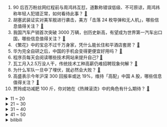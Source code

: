 1. 90 后百万粉丝网红程前与周鸿祎互怼，道歉称错误低级、不可原谅，周鸿祎称年轻人犯错正常，如何看待此事？ [:link:](https://www.zhihu.com/question/639069696)
2. 胡塞武装证实对美军舰进行袭击，美方「击落 24 枚导弹和无人机」，哪些信息值得关注？ [:link:](https://www.zhihu.com/question/639010145)
3. 我国汽车产销首次突破 3000 万辆，创历史新高，有望成为世界第一汽车出口国，哪些信息值得关注？ [:link:](https://www.zhihu.com/question/639048898)
4. 《繁花》中的宝总不过千万身家，凭什么能长住和平酒店套房？ [:link:](https://www.zhihu.com/question/638620334)
5. 华为完全自研之后，中国的手机会变得更便宜好用吗？ [:link:](https://www.zhihu.com/question/636022059)
6. 程序员每天会阅读哪些技术网站来提升自己? [:link:](https://www.zhihu.com/question/629894384)
7. 瓦工月入2.5万没人干，传统技术工种高薪仍难招聘现象何解？ [:link:](https://www.zhihu.com/question/638915195)
8. 为什么军队一旦中了埋伏，就必然会大败？ [:link:](https://www.zhihu.com/question/638959905)
9. 高盛表示今年沪深 300 回报率或达 19%，维持「高配」中国 A 股，哪些信息值得关注？ [:link:](https://www.zhihu.com/question/639023358)
10. 贾玲成功减肥 100 斤，你对她在《热辣滚烫》中的角色有什么期待？ [:link:](https://www.zhihu.com/question/639018422)
<details>
<summary>11 ~ 20</summary>

11. 如何看待抵达哈尔滨的南方游客「买爆」了当地吃喝玩乐等各种产品？ [:link:](https://www.zhihu.com/question/639068464)
12. 如何看待越来越多本科生回炉读职校？回炉学一门技能有必要吗？ [:link:](https://www.zhihu.com/question/639010928)
13. 为什么菩提祖师对孙悟空说“日后惹出祸来，不把师父说出来就行了”？ [:link:](https://www.zhihu.com/question/420346826)
14. 如何评价《英雄联盟》S14 赛季的海量更新？ [:link:](https://www.zhihu.com/question/638952242)
15. 如果一个中国人能在皇马踢个十年首发，那他咖位有多大？ [:link:](https://www.zhihu.com/question/638798149)
16. 为什么公司更倾向于重新招人而不是留住老员工？ [:link:](https://www.zhihu.com/question/635550954)
17. 2024年想给爷爷买款老年人使用的手机，有没有比较不错的手机推荐？ [:link:](https://www.zhihu.com/question/637857326)
18. 面试Java岗老喜欢盯着JVM问，有那么多项目要调优吗？ [:link:](https://www.zhihu.com/question/635702355)
19. 如何评价荣耀 Magic6 系列的眼控「灵动胶囊」，与友商的类似功能有何区别？ [:link:](https://www.zhihu.com/question/639051847)
20. 北方人为什么都很爱吃大白菜？ [:link:](https://www.zhihu.com/question/630253138)
</details>
<details>
<summary>21 ~ 30</summary>

21. 冬天最适合去哪里旅游？ [:link:](https://www.zhihu.com/question/634386723)
22. 为什么显卡不用大小核？毕竟现在手机，平板，电脑，CPU都是大小核结构了？ [:link:](https://www.zhihu.com/question/638490268)
23. 员工能力突出但是处处跟老板作对，这种人老板还留吗？ [:link:](https://www.zhihu.com/question/638564627)
24. 如何看待苹果 AirDrop 的匿名加密被司法鉴定机构破解？ [:link:](https://www.zhihu.com/question/638768724)
25. 为什么越来越多年轻人喜欢回老家过年?龙年走亲戚给长辈送什么比较合适？ [:link:](https://www.zhihu.com/question/638948011)
26. 能力低该不该自卑？由于能力低产生了极强的「自卑情绪」怎么排解？ [:link:](https://www.zhihu.com/question/638767365)
27. 浙江杭州一男子带 12 瓶茅台让摊主灌 107 斤香肠，如何评价该男子的行为？ [:link:](https://www.zhihu.com/question/638855111)
28. 大连有在2024突然爆火的可能吗？ [:link:](https://www.zhihu.com/question/637862627)
29. 《长月烬明》女二为什么讨喜? [:link:](https://www.zhihu.com/question/624282408)
30. 如何评价荣耀Magic V2 RSR，首款折叠屏保时捷设计手机有哪些亮点？ [:link:](https://www.zhihu.com/question/639076890)
</details>
<details>
<summary>31 ~ 40</summary>

31. 五六岁的孩子说我以后就想躺平，什么都不想做，你们教我的我都不想学，该怎么回复她呢? [:link:](https://www.zhihu.com/question/637576091)
32. 孩子长大了，开始藏事了，作为家长怎么办？ [:link:](https://www.zhihu.com/question/637511284)
33. 为什么现在的手机都要配手机壳？ [:link:](https://www.zhihu.com/question/638479757)
34. 日系车会不会慢慢被国产车挤出中国？ [:link:](https://www.zhihu.com/question/633140043)
35. 商汤发布的大模型辅助编程助手「代码小浣熊Raccoon」怎么样？ [:link:](https://www.zhihu.com/question/636497646)
36. 含有“柳”字的古诗词有哪些？ [:link:](https://www.zhihu.com/question/639044855)
37. 铲屎官是在表扬它还是批评它，猫咪能听得懂吗？ [:link:](https://www.zhihu.com/question/638705355)
38. 国家移民管理局推出多项新措施，进一步便利外籍人员来华，有哪些信息值得关注？ [:link:](https://www.zhihu.com/question/639014885)
39. 广西一 120 急救车被小车挡路 10 分钟，患者去世，如何从法律角度解读？车主是否应该担责？ [:link:](https://www.zhihu.com/question/639003746)
40. 如何评价1月11日发布的荣耀Magic6系列，有哪些优点和不足？ [:link:](https://www.zhihu.com/question/639100374)
</details>
<details>
<summary>41 ~ 50</summary>

41. 「人工智能」的到来，会给「新能源车」带来哪些有趣的功能？ [:link:](https://www.zhihu.com/question/639020659)
42. 贾玲成功减肥 100 斤，有多不容易？有哪些减肥注意事项？ [:link:](https://www.zhihu.com/question/639018155)
43. OpenAI 推出 ChatGPT Team，将会对企业发展带来哪些影响？ [:link:](https://www.zhihu.com/question/639001273)
44. 如果甄嬛入宫后，和浣碧互换了身体，那么浣碧版的甄嬛能活多久，甄嬛作为浣碧的谋士能辅佐浣碧到最后吗？ [:link:](https://www.zhihu.com/question/564666222)
45. 我有正常的工作，给孩子和老人花钱可以，但我一盒都舍不得买，为什么会有这种「不配得」感？ [:link:](https://www.zhihu.com/question/638177761)
46. 电视剧《繁花》爆红的背后逻辑是什么？ [:link:](https://www.zhihu.com/question/638515079)
47. 2024年的CES国际消费电子展上有哪些黑科技国货？ [:link:](https://www.zhihu.com/question/639013145)
48. 林黛玉没尝出梅花上的雪水这段有何深意? [:link:](https://www.zhihu.com/question/568787261)
49. 为什么我天天盯孩子学习，他依然学不好? [:link:](https://www.zhihu.com/question/638692856)
50. 如何理解 Elon Musk 的第一性原理？ [:link:](https://www.zhihu.com/question/64080129)
</details><details>
<summary>bilibili</summary>

</details>